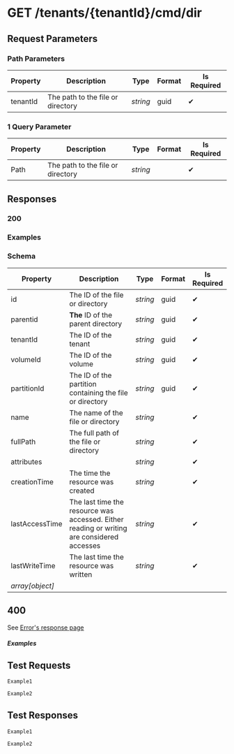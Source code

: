# **GET**   /tenants/{tenantId}/cmd/dir

## __Request Parameters__

### Path Parameters

   | Property | Description                       | Type     | Format | Is Required |
   | -------- | --------------------------------- | -------- | ------ | ----------- |
   | tenantId | The path to the file or directory | _string_ | guid   | ✔           |

### 1 Query Parameter

 | Property | Description                       | Type     | Format | Is Required |
 | -------- | --------------------------------- | -------- | ------ | ----------- |
 | Path     | The path to the file or directory | _string_ |        | ✔           |

## __Responses__

### __200__

### Examples
  
### Schema


| Property        | Description                                                                                | Type     | Format | Is Required |
| --------------- | ------------------------------------------------------------------------------------------ | -------- | ------ | ----------- |
| id              | The ID of the file or directory                                                            | _string_ | guid   | ✔           |
| parentid        | **The** ID of the parent directory                                                         | _string_ | guid   | ✔           |
| tenantId        | The ID of the tenant                                                                       | _string_ | guid   | ✔           |
| volumeId        | The ID of the volume                                                                       | _string_ | guid   | ✔           |
| partitionId     | The ID of the partition containing the file or directory                                   | _string_ | guid   | ✔           |
| name            | The name of the file or directory                                                          | _string_ |        | ✔           |
| fullPath        | The full path of the file or directory                                                     | _string_ |        | ✔           |
| attributes      |                                                                                            | _string_ |        | ✔           |
| creationTime    | The time the resource was created                                                          | _string_ |        | ✔           |
| lastAccessTime  | The last time the resource was accessed. Either reading or writing are considered accesses | _string_ |        | ✔           |
| lastWriteTime   | The last time the resource was written                                                     | _string_ |        | ✔           |
| _array[object]_ |                                                                                            |          |        |             |

## 400

See [Error's response page](errors.md)

##### Examples

## __Test Requests__

```cURL tab= 
Example1
```

```C# tab=
Example2
```

## __Test Responses__

```cURL tab= 
Example1
```

```C# tab=
Example2
```
